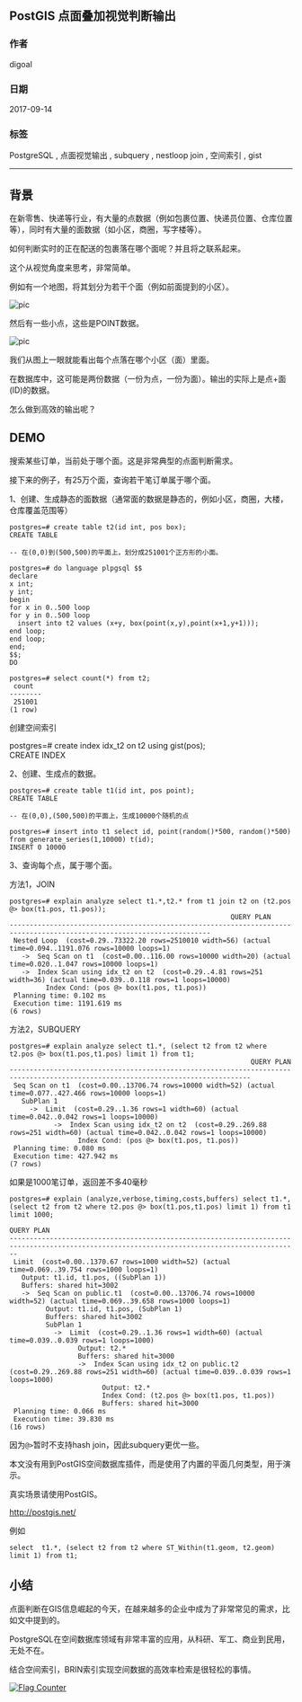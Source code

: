 ## PostGIS 点面叠加视觉判断输出  
                  
### 作者                 
digoal                  
                  
### 日期                
2017-09-14                    
                  
### 标签                
PostgreSQL , 点面视觉输出 , subquery , nestloop join , 空间索引 , gist     
                  
----                
                  
## 背景     
在新零售、快递等行业，有大量的点数据（例如包裹位置、快递员位置、仓库位置等），同时有大量的面数据（如小区，商圈，写字楼等）。  
  
如何判断实时的正在配送的包裹落在哪个面呢？并且将之联系起来。  
  
这个从视觉角度来思考，非常简单。  
  
例如有一个地图，将其划分为若干个面（例如前面提到的小区）。  
  
![pic](20170914_01_pic_001.jpg)  
  
然后有一些小点，这些是POINT数据。  
  
![pic](20170914_01_pic_002.jpg)  
  
我们从图上一眼就能看出每个点落在哪个小区（面）里面。  
  
在数据库中，这可能是两份数据（一份为点，一份为面）。输出的实际上是点+面(ID)的数据。  
  
怎么做到高效的输出呢？  
  
## DEMO  
搜索某些订单，当前处于哪个面。这是非常典型的点面判断需求。  
  
接下来的例子，有25万个面，查询若干笔订单属于哪个面。  
  
1、创建、生成静态的面数据（通常面的数据是静态的，例如小区，商圈，大楼，仓库覆盖范围等）  
  
```  
postgres=# create table t2(id int, pos box);  
CREATE TABLE  
  
-- 在(0,0)到(500,500)的平面上，划分成251001个正方形的小面。  
  
postgres=# do language plpgsql $$    
declare  
x int;  
y int;  
begin  
for x in 0..500 loop  
for y in 0..500 loop   
  insert into t2 values (x+y, box(point(x,y),point(x+1,y+1)));  
end loop;  
end loop;  
end;  
$$;  
DO  
  
postgres=# select count(*) from t2;  
 count    
--------  
 251001  
(1 row)  
```  
  
创建空间索引  
  
postgres=# create index idx_t2 on t2 using gist(pos);  
CREATE INDEX  
  
2、创建、生成点的数据。  
  
```  
postgres=# create table t1(id int, pos point);  
CREATE TABLE  
```  
  
```  
-- 在(0,0),(500,500)的平面上，生成10000个随机的点  
  
postgres=# insert into t1 select id, point(random()*500, random()*500) from generate_series(1,10000) t(id);  
INSERT 0 10000  
```  
  
3、查询每个点，属于哪个面。  
  
方法1，JOIN  
  
```  
postgres=# explain analyze select t1.*,t2.* from t1 join t2 on (t2.pos @> box(t1.pos, t1.pos));  
                                                       QUERY PLAN                                                         
------------------------------------------------------------------------------------------------------------------------  
 Nested Loop  (cost=0.29..73322.20 rows=2510010 width=56) (actual time=0.094..1191.076 rows=10000 loops=1)  
   ->  Seq Scan on t1  (cost=0.00..116.00 rows=10000 width=20) (actual time=0.020..1.047 rows=10000 loops=1)  
   ->  Index Scan using idx_t2 on t2  (cost=0.29..4.81 rows=251 width=36) (actual time=0.039..0.118 rows=1 loops=10000)  
         Index Cond: (pos @> box(t1.pos, t1.pos))  
 Planning time: 0.102 ms  
 Execution time: 1191.619 ms  
(6 rows)  
```  
  
方法2，SUBQUERY  
  
```  
postgres=# explain analyze select t1.*, (select t2 from t2 where t2.pos @> box(t1.pos,t1.pos) limit 1) from t1;  
                                                            QUERY PLAN                                                              
----------------------------------------------------------------------------------------------------------------------------------  
 Seq Scan on t1  (cost=0.00..13706.74 rows=10000 width=52) (actual time=0.077..427.466 rows=10000 loops=1)  
   SubPlan 1  
     ->  Limit  (cost=0.29..1.36 rows=1 width=60) (actual time=0.042..0.042 rows=1 loops=10000)  
           ->  Index Scan using idx_t2 on t2  (cost=0.29..269.88 rows=251 width=60) (actual time=0.042..0.042 rows=1 loops=10000)  
                 Index Cond: (pos @> box(t1.pos, t1.pos))  
 Planning time: 0.080 ms  
 Execution time: 427.942 ms  
(7 rows)  
```  
  
如果是1000笔订单，返回差不多40毫秒  
  
```
postgres=# explain (analyze,verbose,timing,costs,buffers) select t1.*, (select t2 from t2 where t2.pos @> box(t1.pos,t1.pos) limit 1) from t1 limit 1000;
                                                                  QUERY PLAN                                                                  
----------------------------------------------------------------------------------------------------------------------------------------------
 Limit  (cost=0.00..1370.67 rows=1000 width=52) (actual time=0.069..39.754 rows=1000 loops=1)
   Output: t1.id, t1.pos, ((SubPlan 1))
   Buffers: shared hit=3002
   ->  Seq Scan on public.t1  (cost=0.00..13706.74 rows=10000 width=52) (actual time=0.069..39.658 rows=1000 loops=1)
         Output: t1.id, t1.pos, (SubPlan 1)
         Buffers: shared hit=3002
         SubPlan 1
           ->  Limit  (cost=0.29..1.36 rows=1 width=60) (actual time=0.039..0.039 rows=1 loops=1000)
                 Output: t2.*
                 Buffers: shared hit=3000
                 ->  Index Scan using idx_t2 on public.t2  (cost=0.29..269.88 rows=251 width=60) (actual time=0.039..0.039 rows=1 loops=1000)
                       Output: t2.*
                       Index Cond: (t2.pos @> box(t1.pos, t1.pos))
                       Buffers: shared hit=3000
 Planning time: 0.066 ms
 Execution time: 39.830 ms
(16 rows)
```
  
因为```@>```暂时不支持hash join，因此subquery更优一些。  
  
本文没有用到PostGIS空间数据库插件，而是使用了内置的平面几何类型，用于演示。  
  
真实场景请使用PostGIS。  
  
http://postgis.net/  
  
例如  
  
```
select  t1.*, (select t2 from t2 where ST_Within(t1.geom, t2.geom) limit 1) from t1;
```
  
## 小结  
点面判断在GIS信息崛起的今天，在越来越多的企业中成为了非常常见的需求，比如文中提到的。  
  
PostgreSQL在空间数据库领域有非常丰富的应用，从科研、军工、商业到民用，无处不在。  
  
结合空间索引，BRIN索引实现空间数据的高效率检索是很轻松的事情。  
  
  
<a rel="nofollow" href="http://info.flagcounter.com/h9V1"  ><img src="http://s03.flagcounter.com/count/h9V1/bg_FFFFFF/txt_000000/border_CCCCCC/columns_2/maxflags_12/viewers_0/labels_0/pageviews_0/flags_0/"  alt="Flag Counter"  border="0"  ></a>  
  
